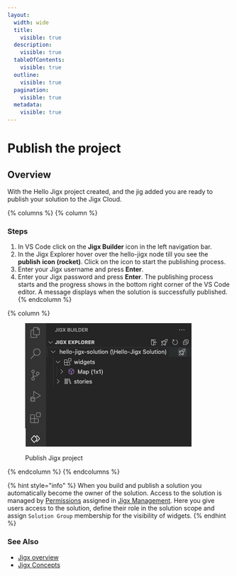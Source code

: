 ```yaml
---
layout:
  width: wide
  title:
    visible: true
  description:
    visible: true
  tableOfContents:
    visible: true
  outline:
    visible: true
  pagination:
    visible: true
  metadata:
    visible: true
---
```


# Publish the project

## Overview

With the Hello Jigx project created, and the jig added you are ready to publish your solution to the Jigx Cloud.

{% columns %}
{% column %}
### Steps

1. In VS Code click on the **Jigx Builder** icon in the left navigation bar.
2. In the Jigx Explorer hover over the hello-jigx node till you see the **publish** **icon (rocket)**. Click on the icon to start the publishing process.
3. Enter your Jigx username and press **Enter**.
4. Enter your Jigx password and press **Enter**. The publishing process starts and the progress shows in the bottom right corner of the VS Code editor. A message displays when the solution is successfully published.&#x20;
{% endcolumn %}

{% column %}
<figure><img src="../../../.gitbook/assets/Projrct publish.png" alt="Publish Jigx project"><figcaption><p>Publish Jigx project</p></figcaption></figure>
{% endcolumn %}
{% endcolumns %}

{% hint style="info" %}
When you build and publish a solution you automatically become the owner of the solution. Access to the solution is managed by [Permissions](../../../administration/solutions/permissions.md) assigned in [Jigx Management](<../../../Administration/Management Overview.md>). Here you give users access to the solution, define their role in the solution scope and assign `Solution Group` membership for the visibility of widgets.
{% endhint %}

### See Also

* [Jigx overview](<../../../Understanding the basics/Architecture.md>)
* [Jigx Concepts](<../../../Understanding the basics/Jigx Concepts.md>)
